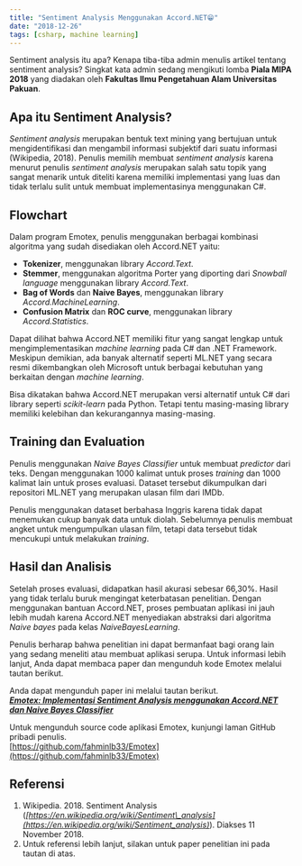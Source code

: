 ```yaml
---
title: "Sentiment Analysis Menggunakan Accord.NET😁"
date: "2018-12-26"
tags: [csharp, machine learning]
---
```


Sentiment analysis itu apa? Kenapa tiba-tiba admin menulis artikel tentang sentiment analysis? Singkat kata admin sedang mengikuti lomba **Piala MIPA 2018** yang diadakan oleh **Fakultas Ilmu Pengetahuan Alam Universitas Pakuan**.

## Apa itu Sentiment Analysis?

_Sentiment analysis_ merupakan bentuk text mining yang bertujuan untuk mengidentifikasi dan mengambil informasi subjektif dari suatu informasi (Wikipedia, 2018). Penulis memilih membuat _sentiment analysis_ karena menurut penulis _sentiment analysis_ merupakan salah satu topik yang sangat menarik untuk diteliti karena memiliki implementasi yang luas dan tidak terlalu sulit untuk membuat implementasinya menggunakan C#.

## Flowchart

Dalam program Emotex, penulis menggunakan berbagai kombinasi algoritma yang sudah disediakan oleh Accord.NET yaitu:

- **Tokenizer**, menggunakan library _Accord.Text_.
- **Stemmer**, menggunakan algoritma Porter yang diporting dari _Snowball language_ menggunakan library _Accord.Text_.
- **Bag of Words** dan **Naive Bayes**, menggunakan library _Accord.MachineLearning_.
- **Confusion Matrix** dan **ROC curve**, menggunakan library _Accord.Statistics_.

Dapat dilihat bahwa Accord.NET memiliki fitur yang sangat lengkap untuk mengimplementasikan _machine learning_ pada C# dan .NET Framework. Meskipun demikian, ada banyak alternatif seperti ML.NET yang secara resmi dikembangkan oleh Microsoft untuk berbagai kebutuhan yang berkaitan dengan _machine learning_.

Bisa dikatakan bahwa Accord.NET merupakan versi alternatif untuk C# dari library seperti _scikit-learn_ pada Python. Tetapi tentu masing-masing library memiliki kelebihan dan kekurangannya masing-masing.

## Training dan Evaluation

Penulis menggunakan _Naive Bayes Classifier_ untuk membuat _predictor_ dari teks. Dengan menggunakan 1000 kalimat untuk proses _training_ dan 1000 kalimat lain untuk proses evaluasi. Dataset tersebut dikumpulkan dari repositori ML.NET yang merupakan ulasan film dari IMDb.

Penulis menggunakan dataset berbahasa Inggris karena tidak dapat menemukan cukup banyak data untuk diolah. Sebelumnya penulis membuat angket untuk mengumpulkan ulasan film, tetapi data tersebut tidak mencukupi untuk melakukan _training_.

## Hasil dan Analisis

Setelah proses evaluasi, didapatkan hasil akurasi sebesar 66,30%. Hasil yang tidak terlalu buruk mengingat keterbatasan penelitian. Dengan menggunakan bantuan Accord.NET, proses pembuatan aplikasi ini jauh lebih mudah karena Accord.NET menyediakan abstraksi dari algoritma _Naive bayes_ pada kelas _NaiveBayesLearning_.

Penulis berharap bahwa penelitian ini dapat bermanfaat bagi orang lain yang sedang meneliti atau membuat aplikasi serupa. Untuk informasi lebih lanjut, Anda dapat membaca paper dan mengunduh kode Emotex melalui tautan berikut.

Anda dapat mengunduh paper ini melalui tautan berikut.  
[_**Emotex: Implementasi Sentiment Analysis menggunakan Accord.NET dan Naive Bayes Classifier**_](https://www.researchgate.net/publication/347485448_Emotex_Implementasi_Sentiment_Analysis_menggunakan_AccordNET_dan_Naive_Bayes_Classifier)

Untuk mengunduh source code aplikasi Emotex, kunjungi laman GitHub pribadi penulis.  
[https://github.com/fahminlb33/Emotex](https://github.com/fahminlb33/Emotex)
## Referensi

1. Wikipedia. 2018. Sentiment Analysis (_[https://en.wikipedia.org/wiki/Sentiment\_analysis](https://en.wikipedia.org/wiki/Sentiment_analysis)_). Diakses 11 November 2018.
2. Untuk referensi lebih lanjut, silakan untuk paper penelitian ini pada tautan di atas.
